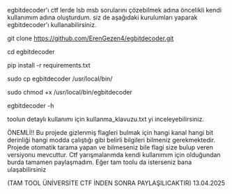 egbitdecoder'ı ctf lerde lsb msb sorularını çözebilmek adına öncelikli kendi kullanımım adına oluşturdum. siz de aşağıdaki kurulumları yaparak egbitdecoder'ı kullanabilirsiniz.

git clone https://github.com/ErenGezen4/egbitdecoder.git

cd egbitdecoder

pip install -r requirements.txt

sudo cp egbitdecoder /usr/local/bin/

sudo chmod +x /usr/local/bin/egbitdecoder

egbitdecoder -h


toolun detaylı kullanımı için kullanma_klavuzu.txt yi inceleyebilirsiniz.



ÖNEMLİ!!
Bu projede gizlenmiş flagleri bulmak için hangi kanal hangi bit derinliği hangi modda çalıştığı gibi belirli bilgileri bilmeniz gerekmektedir.
Projede otomatik tarama yapan ve bilmeseniz bile flagi size bulup veren versiyonu mevcuttur.
Ctf yarışmalarımda kendi kullanımım için olduğundan burda tamamen paylaşmadım.
Eğer tam toolu da isterseniz bana ulaşabilirsiniz


(TAM TOOL ÜNİVERSİTE CTF İNDEN SONRA PAYLAŞILICAKTIR)                                                                                                             13.04.2025

